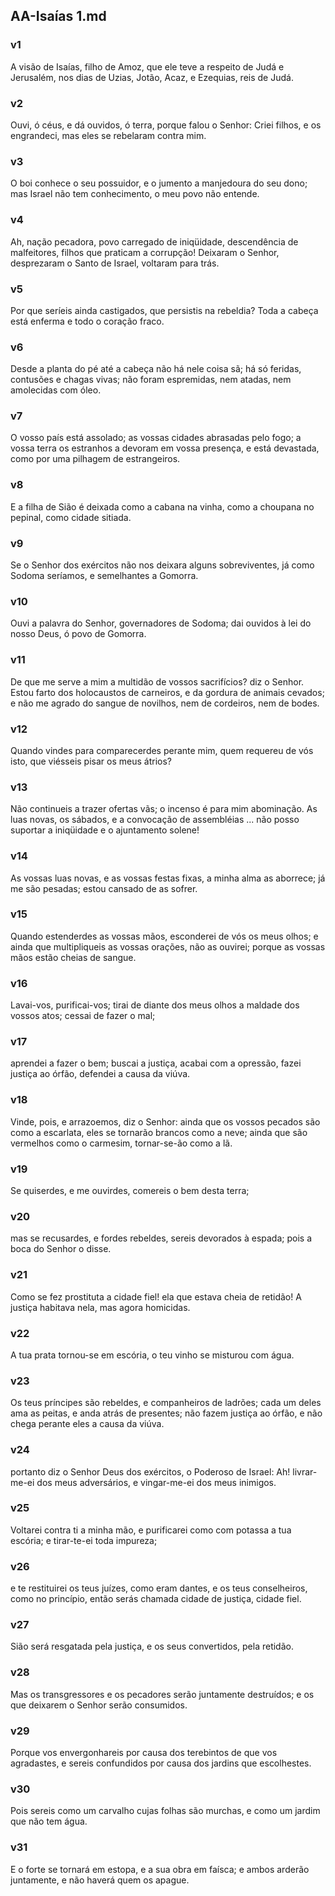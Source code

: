 ## AA-Isaías 1.md
### v1
 A visão de Isaías, filho de Amoz, que ele teve a respeito de Judá e Jerusalém, nos dias de Uzias, Jotão, Acaz, e Ezequias, reis de Judá.
### v2
 Ouvi, ó céus, e dá ouvidos, ó terra, porque falou o Senhor: Criei filhos, e os engrandeci, mas eles se rebelaram contra mim.
### v3
 O boi conhece o seu possuidor, e o jumento a manjedoura do seu dono; mas Israel não tem conhecimento, o meu povo não entende.
### v4
 Ah, nação pecadora, povo carregado de iniqüidade, descendência de malfeitores, filhos que praticam a corrupção! Deixaram o Senhor, desprezaram o Santo de Israel, voltaram para trás.
### v5
 Por que seríeis ainda castigados, que persistis na rebeldia? Toda a cabeça está enferma e todo o coração fraco.
### v6
 Desde a planta do pé até a cabeça não há nele coisa sã; há só feridas, contusões e chagas vivas; não foram espremidas, nem atadas, nem amolecidas com óleo.
### v7
 O vosso país está assolado; as vossas cidades abrasadas pelo fogo; a vossa terra os estranhos a devoram em vossa presença, e está devastada, como por uma pilhagem de estrangeiros.
### v8
 E a filha de Sião é deixada como a cabana na vinha, como a choupana no pepinal, como cidade sitiada.
### v9
 Se o Senhor dos exércitos não nos deixara alguns sobreviventes, já como Sodoma seríamos, e semelhantes a Gomorra.
### v10
 Ouvi a palavra do Senhor, governadores de Sodoma; dai ouvidos à lei do nosso Deus, ó povo de Gomorra.
### v11
 De que me serve a mim a multidão de vossos sacrifícios? diz o Senhor. Estou farto dos holocaustos de carneiros, e da gordura de animais cevados; e não me agrado do sangue de novilhos, nem de cordeiros, nem de bodes.
### v12
 Quando vindes para comparecerdes perante mim, quem requereu de vós isto, que viésseis pisar os meus átrios?
### v13
 Não continueis a trazer ofertas vãs; o incenso é para mim abominação. As luas novas, os sábados, e a convocação de assembléias ... não posso suportar a iniqüidade e o ajuntamento solene!
### v14
 As vossas luas novas, e as vossas festas fixas, a minha alma as aborrece; já me são pesadas; estou cansado de as sofrer.
### v15
 Quando estenderdes as vossas mãos, esconderei de vós os meus olhos; e ainda que multipliqueis as vossas orações, não as ouvirei; porque as vossas mãos estão cheias de sangue.
### v16
 Lavai-vos, purificai-vos; tirai de diante dos meus olhos a maldade dos vossos atos; cessai de fazer o mal;
### v17
 aprendei a fazer o bem; buscai a justiça, acabai com a opressão, fazei justiça ao órfão, defendei a causa da viúva.
### v18
 Vinde, pois, e arrazoemos, diz o Senhor: ainda que os vossos pecados são como a escarlata, eles se tornarão brancos como a neve; ainda que são vermelhos como o carmesim, tornar-se-ão como a lã.
### v19
 Se quiserdes, e me ouvirdes, comereis o bem desta terra;
### v20
 mas se recusardes, e fordes rebeldes, sereis devorados à espada; pois a boca do Senhor o disse.
### v21
 Como se fez prostituta a cidade fiel! ela que estava cheia de retidão! A justiça habitava nela, mas agora homicidas.
### v22
 A tua prata tornou-se em escória, o teu vinho se misturou com água.
### v23
 Os teus príncipes são rebeldes, e companheiros de ladrões; cada um deles ama as peitas, e anda atrás de presentes; não fazem justiça ao órfão, e não chega perante eles a causa da viúva.
### v24
 portanto diz o Senhor Deus dos exércitos, o Poderoso de Israel: Ah! livrar-me-ei dos meus adversários, e vingar-me-ei dos meus inimigos.
### v25
 Voltarei contra ti a minha mão, e purificarei como com potassa a tua escória; e tirar-te-ei toda impureza;
### v26
 e te restituirei os teus juízes, como eram dantes, e os teus conselheiros, como no princípio, então serás chamada cidade de justiça, cidade fiel.
### v27
 Sião será resgatada pela justiça, e os seus convertidos, pela retidão.
### v28
 Mas os transgressores e os pecadores serão juntamente destruídos; e os que deixarem o Senhor serão consumidos.
### v29
 Porque vos envergonhareis por causa dos terebintos de que vos agradastes, e sereis confundidos por causa dos jardins que escolhestes.
### v30
 Pois sereis como um carvalho cujas folhas são murchas, e como um jardim que não tem água.
### v31
 E o forte se tornará em estopa, e a sua obra em faísca; e ambos arderão juntamente, e não haverá quem os apague.
